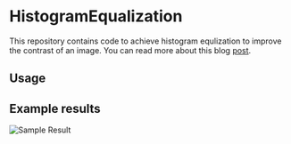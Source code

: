 # HistogramEqualization
This repository contains code to achieve histogram equlization to improve the contrast of an image. You can read more about this blog [post](https://towardsdatascience.com/histogram-equalization-a-simple-way-to-improve-the-contrast-of-your-image-bcd66596d815).

## Usage


## Example results
![Sample Result](images/res.png)


